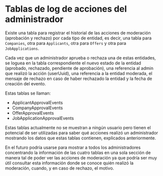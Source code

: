 # Tablas de log de acciones del administrador

Existe una tabla para registrar el historial de las acciones de moderación 
(aprobación y rechazo) por cada tipo de entidad, es decir, una tabla para 
`Companies`, otra para `Applicants`, otra para `Offers` y otra para `JobApplications`.  

Cada vez que un administrador aprueba o rechaza una de estas entidades, se 
loguea en la tabla correspondiente el nuevo estado de la entidad 
(aprobado, rechazado, pendiente de aprobación), una referencia al admin que 
realizó la acción (userUuid), una referencia a la entidad moderada, el mensaje 
de rechazo en caso de haber rechazado la entidad y la fecha de creación del evento.

Estas tablas se llaman:
 * ApplicantApprovalEvents
 * CompanyApprovalEvents
 * OfferApprovalEvents
 * JobApplicationApprovalEvents

Estas tablas actualmente no se muestran a ningún usuario pero tienen el
potencial de ser utilizadas para saber qué acciones realizó un administrador mostrando 
los datos que estas tablas contienen, explicados anteriormente.  

En el futuro podría usarse para mostrar a todos los administradores concentrando 
la información de las cuatro tablas en una sola sección de manera tal de poder ver 
las acciones de moderación ya que podría ser muy útil consultar esta
información donde se conoce quién realizó la moderación, cuando, y en caso de 
rechazo, el motivo.
